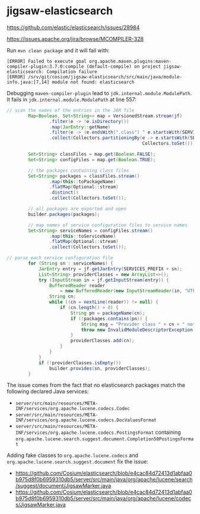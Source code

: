 # jigsaw-elasticsearch

https://github.com/elastic/elasticsearch/issues/28984

https://issues.apache.org/jira/browse/MCOMPILER-328

Run `mvn clean package` and it will fail with:


```
[ERROR] Failed to execute goal org.apache.maven.plugins:maven-compiler-plugin:3.7.0:compile (default-compile) on project jigsaw-elasticsearch: Compilation failure
[ERROR] /srv/git/cosium/jigsaw-elasticsearch/src/main/java/module-info.java:[7,14] module not found: elasticsearch
```

Debugging `maven-compiler-plugin` lead to `jdk.internal.module.ModulePath`.
It fails in `jdk.internal.module.ModulePath` at line 557:
```java
// scan the names of the entries in the JAR file
        Map<Boolean, Set<String>> map = VersionedStream.stream(jf)
                .filter(e -> !e.isDirectory())
                .map(JarEntry::getName)
                .filter(e -> (e.endsWith(".class") ^ e.startsWith(SERVICES_PREFIX)))
                .collect(Collectors.partitioningBy(e -> e.startsWith(SERVICES_PREFIX),
                                                   Collectors.toSet()));

        Set<String> classFiles = map.get(Boolean.FALSE);
        Set<String> configFiles = map.get(Boolean.TRUE);

        // the packages containing class files
        Set<String> packages = classFiles.stream()
                .map(this::toPackageName)
                .flatMap(Optional::stream)
                .distinct()
                .collect(Collectors.toSet());

        // all packages are exported and open
        builder.packages(packages);

        // map names of service configuration files to service names
        Set<String> serviceNames = configFiles.stream()
                .map(this::toServiceName)
                .flatMap(Optional::stream)
                .collect(Collectors.toSet());

// parse each service configuration file
        for (String sn : serviceNames) {
            JarEntry entry = jf.getJarEntry(SERVICES_PREFIX + sn);
            List<String> providerClasses = new ArrayList<>();
            try (InputStream in = jf.getInputStream(entry)) {
                BufferedReader reader
                    = new BufferedReader(new InputStreamReader(in, "UTF-8"));
                String cn;
                while ((cn = nextLine(reader)) != null) {
                    if (cn.length() > 0) {
                        String pn = packageName(cn);
                        if (!packages.contains(pn)) {
                            String msg = "Provider class " + cn + " not in module";
                            throw new InvalidModuleDescriptorException(msg); // <-- FAILING HERE
                        }
                        providerClasses.add(cn);
                    }
                }
            }
            if (!providerClasses.isEmpty())
                builder.provides(sn, providerClasses);
        }
```

The issue comes from the fact that no elasticsearch packages match the following declared Java services:
- `server/src/main/resources/META-INF/services/org.apache.lucene.codecs.Codec`
- `server/src/main/resources/META-INF/services/org.apache.lucene.codecs.DocValuesFormat`
- `server/src/main/resources/META-INF/services/org.apache.lucene.codecs.PostingsFormat` containing `org.apache.lucene.search.suggest.document.Completion50PostingsFormat`

Adding fake classes to `org.apache.lucene.codecs` and `org.apache.lucene.search.suggest.document` fix the issue:
- https://github.com/Cosium/elasticsearch/blob/e4cac84d72413d1abfaa0b975d8f0b6959310db5/server/src/main/java/org/apache/lucene/search/suggest/document/JigsawMarker.java
- https://github.com/Cosium/elasticsearch/blob/e4cac84d72413d1abfaa0b975d8f0b6959310db5/server/src/main/java/org/apache/lucene/codecs/JigsawMarker.java
